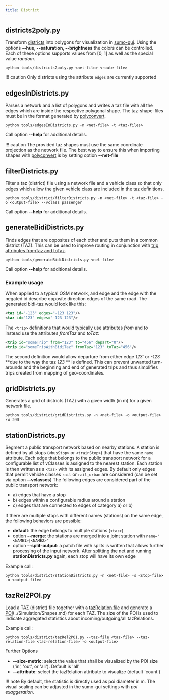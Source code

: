 ```yaml
---
title: District
---
```


## districts2poly.py

Transform
[districts](../Demand/Importing_O/D_Matrices.md#describing_the_taz)
into polygons for visualization in [sumo-gui](../sumo-gui.md).
Using the options **--hue, --saturation, --brightness** the colors can be controlled. Each of these options
supports values from \[0, 1\] as well as the special value *random*.

```
python tools/districts2poly.py <net-file> <route-file>
```

!!! caution
    Only districts using the attribute `edges` are currently supported

## edgesInDistricts.py

Parses a network and a list of polygons and writes a taz file with all the edges which are inside the respective polygonal shape.
The taz-shape-files must be in the format generated by
[polyconvert](../polyconvert.md).

```
python tools/edgesInDistricts.py -n <net-file> -t <taz-files>
```


Call option **--help** for additional details.

!!! caution
    The provided taz shapes must use the same coordinate projection as the network file. The best way to ensure this when importing shapes with [polyconvert](../polyconvert.md) is by setting option **--net-file**

## filterDistricts.py

Filter a taz (district) file using a network file and a vehicle class so
that only edges which allow the given vehicle class are included in the
taz definitions.

```
python tools/district/filterDistricts.py -n <net-file> -t <taz-file> -o <output-file> --vclass passenger
```

Call option **--help** for additional details.

## generateBidiDistricts.py

Finds edges that are opposites of each other and puts them in a common
district (TAZ). This can be used to improve routing in conjunction with
[trip attributes fromTaz and
toTaz](../Definition_of_Vehicles,_Vehicle_Types,_and_Routes.md#traffic_assignment_zones_taz).

```
python tools/generateBidiDistricts.py <net-file>
```

Call option **--help** for additional details.

### Example usage

When applied to a typical OSM network, and edge and the edge with the
negated id describe opposite direction edges of the same road. The
generated bidi-taz would look like this:

```xml
<taz id="-123" edges="-123 123"/>
<taz id="123" edges="-123 123"/>
```

The `<trip>` definitions that would typically use attributes *from* and *to*
instead use the attributes *fromTaz* and *toTaz*:

```xml
<trip id="someTrip" from="123" to="456" depart="0"/>
<trip id="someTripWithBidiTaz" fromTaz="123" toTaz="456"/>
```

The second definition would allow departure from either edge *123*' or
*-123* **due to the way the taz *123* ** is defined. This can prevent
unwanted turn-arounds and the beginning and end of generated trips and
thus simplifies trips created from mapping of geo-coordinates.


## gridDistricts.py

Generates a grid of districts (TAZ) with a given width (in m) for a given network file.

```
python tools/district/gridDistricts.py -n <net-file> -o <output-file> -w 300
```


## stationDistricts.py

Segment a public transport network based on nearby stations.
A station is defined by all stops (`<busStop>` or `<trainStop>`) that have the same `name` attribute. Each edge that belongs to the public transport network for a configurable list of vClasses is assigned to the nearest station. Each station is then written as a `<taz>` with its assigned edges.
By default only edges that permit vehicle classes `rail` or `rail_urban` are considered (can be set via option **--vclasses**)
The following edges are considered part of the public transport network:

- a) edges that have a stop
- b) edges within a configurable radius around a station
- c) edges that are connected to edges of category a) or b)

If there are multiple stops with different names (stations) on the same edge, the following behaviors are possible:

- **default**: the edge belongs to multiple stations (`<taz>`)
- option **--merge**: the stations are merged into a joint station with `name="<NAME1>|<NAME2>"`
- option **--split-output**: a patch file with splits is written that allows further processing of the input network. After splitting the net and running **stationDistricts.py** again, each stop will have its own edge

Example call:

```
python tools/district/stationDistricts.py -n <net-file> -s <stop-file> -o <output-file>
```

## tazRel2POI.py

Load a TAZ (district) file together with a [tazRelation file](../Demand/Importing_O/D_Matrices.md#tazrelation_format) and generate a [POI]()(../Simulation/Shapes.md) for each TAZ.
The size of the POI is used to indicate aggregated statistics about incoming/outgoing/all tazRelations.

Example call:

```
python tools/district/tazRel2POI.py --taz-file <taz-file> --taz-relation-file <taz-relation-file> -o <output-file>
```

Further Options

- **--size-metric**: select the value that shall be visualized by the POI size ('in', 'out', or 'all'). Default is 'all'
- **--attribute**: select the tazRelation attribute to visualize (default 'count')

!!! note
    By default, the statistic is directly used as poi diameter in m. The visual scaling can be adjusted in the sumo-gui settings with *poi exaggeration*.
